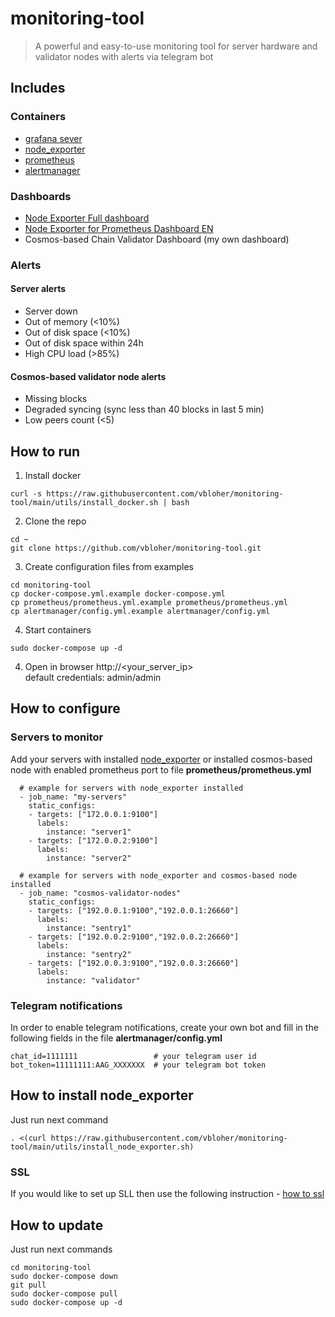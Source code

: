 # monitoring-tool

> A powerful and easy-to-use monitoring tool for server hardware and validator nodes with alerts via telegram bot

## Includes

### Containers
- [grafana sever](https://hub.docker.com/r/grafana/grafana)
- [node_exporter](https://hub.docker.com/r/prom/node-exporter)
- [prometheus](https://hub.docker.com/r/prom/prometheus)
- [alertmanager](https://hub.docker.com/r/prom/alertmanager)

### Dashboards
- [Node Exporter Full dashboard](https://github.com/rfrail3/grafana-dashboards)
- [Node Exporter for Prometheus Dashboard EN](https://github.com/starsliao/Prometheus/tree/master/node_exporter)
- Cosmos-based Chain Validator Dashboard (my own dashboard)

### Alerts
#### Server alerts
- Server down
- Out of memory (<10%)
- Out of disk space (<10%)
- Out of disk space within 24h
- High CPU load (>85%)

#### Cosmos-based validator node alerts
- Missing blocks
- Degraded syncing (sync less than 40 blocks in last 5 min)
- Low peers count (<5)

## How to run

1. Install docker
```
curl -s https://raw.githubusercontent.com/vbloher/monitoring-tool/main/utils/install_docker.sh | bash
```

2. Clone the repo
```
cd ~
git clone https://github.com/vbloher/monitoring-tool.git 
```

3. Create configuration files from examples
```
cd monitoring-tool
cp docker-compose.yml.example docker-compose.yml
cp prometheus/prometheus.yml.example prometheus/prometheus.yml
cp alertmanager/config.yml.example alertmanager/config.yml
```

4. Start containers
```
sudo docker-compose up -d
```

4. Open in browser http://<your_server_ip> <br>
default credentials: admin/admin

## How to configure
### Servers to monitor
Add your servers with installed [node_exporter](https://github.com/prometheus/node_exporter) or installed cosmos-based node with enabled prometheus port to file <b>prometheus/prometheus.yml</b>
```
  # example for servers with node_exporter installed
  - job_name: "my-servers"
    static_configs:
    - targets: ["172.0.0.1:9100"]
      labels:
        instance: "server1"
    - targets: ["172.0.0.2:9100"]
      labels:
        instance: "server2"
    
  # example for servers with node_exporter and cosmos-based node installed
  - job_name: "cosmos-validator-nodes"
    static_configs:
    - targets: ["192.0.0.1:9100","192.0.0.1:26660"]
      labels:
        instance: "sentry1"
    - targets: ["192.0.0.2:9100","192.0.0.2:26660"]
      labels:
        instance: "sentry2"
    - targets: ["192.0.0.3:9100","192.0.0.3:26660"]
      labels:
        instance: "validator"
```
### Telegram notifications
In order to enable telegram notifications, create your own bot and fill in the following fields in the file <b>alertmanager/config.yml</b>
```
chat_id=1111111                 # your telegram user id
bot_token=11111111:AAG_XXXXXXX  # your telegram bot token
```
## How to install node_exporter
Just run next command 
```
. <(curl https://raw.githubusercontent.com/vbloher/monitoring-tool/main/utils/install_node_exporter.sh)
```
### SSL
If you would like to set up SLL then use the following instruction - [how to ssl](how_to_ssl.md)

## How to update
Just run next commands 
```
cd monitoring-tool
sudo docker-compose down
git pull
sudo docker-compose pull
sudo docker-compose up -d
```
